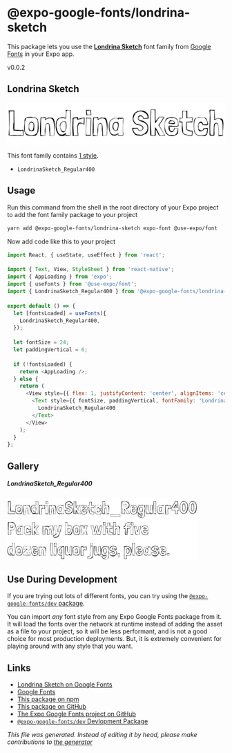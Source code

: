 # @expo-google-fonts/londrina-sketch

This package lets you use the [**Londrina Sketch**](https://fonts.google.com/specimen/Londrina+Sketch) font family from [Google Fonts](https://fonts.google.com/) in your Expo app.

v0.0.2

## Londrina Sketch

![Londrina Sketch](./font-family.png)

This font family contains [1 style](#gallery).

- `LondrinaSketch_Regular400`

## Usage

Run this command from the shell in the root directory of your Expo project to add the font family package to your project
```sh
yarn add @expo-google-fonts/londrina-sketch expo-font @use-expo/font
```

Now add code like this to your project
```js
import React, { useState, useEffect } from 'react';

import { Text, View, StyleSheet } from 'react-native';
import { AppLoading } from 'expo';
import { useFonts } from '@use-expo/font';
import { LondrinaSketch_Regular400 } from '@expo-google-fonts/londrina-sketch';

export default () => {
  let [fontsLoaded] = useFonts({
    LondrinaSketch_Regular400,
  });

  let fontSize = 24;
  let paddingVertical = 6;

  if (!fontsLoaded) {
    return <AppLoading />;
  } else {
    return (
      <View style={{ flex: 1, justifyContent: 'center', alignItems: 'center' }}>
        <Text style={{ fontSize, paddingVertical, fontFamily: 'LondrinaSketch_Regular400' }}>
          LondrinaSketch_Regular400
        </Text>
      </View>
    );
  }
};

```

## Gallery

##### LondrinaSketch_Regular400
![LondrinaSketch_Regular400](./f0bd303136aee90e673136b6266fb6b196cc94ef0966d955269deffaecbffacc.ttf.png)


## Use During Development

If you are trying out lots of different fonts, you can try using the [`@expo-google-fonts/dev` package](https://www.npmjs.com/package/@expo-google-fonts/dev).

You can import *any* font style from any Expo Google Fonts package from it. It will load the fonts
over the network at runtime instead of adding the asset as a file to your project, so it will be 
less performant, and is not a good choice for most production deployments. But, it is extremely convenient
for playing around with any style that you want.

## Links

- [Londrina Sketch on Google Fonts](https://fonts.google.com/specimen/Londrina+Sketch)
- [Google Fonts](https://fonts.google.com/)
- [This package on npm](https://www.npmjs.com/package/@expo-google-fonts/londrina-sketch)
- [This package on GitHub](https://github.com/expo/google-fonts/tree/master/font-packages/londrina-sketch)
- [The Expo Google Fonts project on GitHub](https://github.com/expo/google-fonts)
- [`@expo-google-fonts/dev` Devlopment Package](https://github.com/expo/google-fonts/tree/master/font-packages/dev)


*This file was generated. Instead of editing it by head, please make contributions to [the generator](https://github.com/expo/google-fonts/tree/master/packages/generator)*

